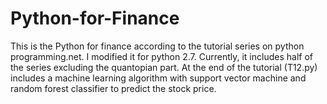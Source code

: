 # Python-for-Finance
This is the Python for finance according to the tutorial series on python programming.net. I modified it for python 2.7. 
Currently, it includes half of the series excluding the quantopian part.
At the end of the tutorial (T12.py) includes a machine learning algorithm with support vector machine and random forest classifier to predict the stock price.
